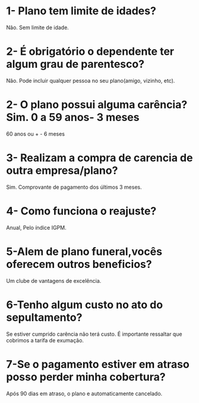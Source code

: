 # 1- Plano tem limite de idades?
Não. Sem limite de idade.

# 2- É obrigatório o dependente ter algum grau de parentesco?
Não. Pode incluir qualquer pessoa no seu plano(amigo, vizinho, etc). 

# 2- O plano possui alguma carência?Sim. 0 a 59 anos- 3 meses 
60 anos ou + - 6 meses 

# 3- Realizam a compra de carencia de outra empresa/plano?
Sim. Comprovante de pagamento dos últimos 3 meses.

# 4- Como funciona o reajuste?
Anual, Pelo índice IGPM.

# 5-Alem de plano funeral,vocês oferecem outros beneficios?
Um clube de vantagens de excelência.

# 6-Tenho algum custo no ato do sepultamento?
Se estiver cumprido carência não terá custo. É importante ressaltar que cobrimos a tarifa de exumação. 

# 7-Se o pagamento estiver em atraso posso perder minha cobertura?
Após 90 dias em atraso, o plano e automaticamente cancelado.